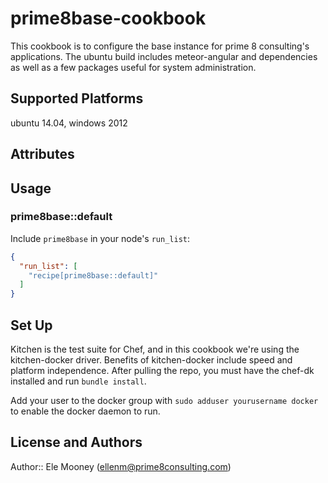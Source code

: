 # prime8base-cookbook

This cookbook is to configure the base instance for prime 8 consulting's applications.
The ubuntu build includes meteor-angular and dependencies as well as a few packages 
useful for system administration.

## Supported Platforms

ubuntu 14.04, windows 2012

## Attributes

## Usage

### prime8base::default

Include `prime8base` in your node's `run_list`:

```json
{
  "run_list": [
    "recipe[prime8base::default]"
  ]
}
```
## Set Up
Kitchen is the test suite for Chef, and in this cookbook we're using the kitchen-docker driver.
Benefits of kitchen-docker include speed and platform independence. After pulling the repo, you 
must have the chef-dk installed and run `bundle install`. 

Add your user to the docker group with `sudo adduser yourusername docker` to enable the docker
daemon to run. 

## License and Authors

Author:: Ele Mooney (<ellenm@prime8consulting.com>)
